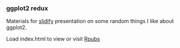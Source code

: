 <h3>ggplot2 redux</h3>

Materials for <a href="https://github.com/ramnathv">slidify</a> presentation on some random things I like about ggplot2.

Load index.html to view or visit <a href="http://rpubs.com/fawda123/ggpres_102/">Rpubs</a>
